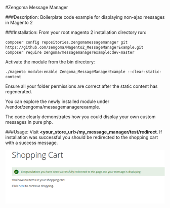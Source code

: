 #Zengoma Message Manager

###Description:
Boilerplate code example for displaying non-ajax messages in Magento 2

###Installation:
From your root magento 2 installation directory run:
```
composer config repositories.zengomamessagemanager git https://github.com/zengoma/Magento2_MessageManagerExample.git
composer require zengoma/messagemanagerexample:dev-master
```
Activate the module from the bin directory:
```
./magento module:enable Zengoma_MessageManagerExample --clear-static-content
```
Ensure all your folder permissions are correct after the static content has regenerated.

You can explore the newly installed module under /vendor/zengoma/messagemanagerexample.

The code clearly demonstrates how you could display your own custom messages in pure php. 

###Usage:
Visit **<your_store_url>/my_message_manager/test/redirect**. If installation was successful you should be redirected
to the shopping cart with a success message.

![Example_1](/images/example_1.png)


